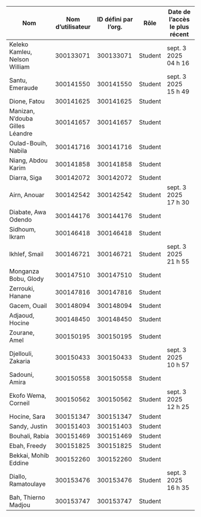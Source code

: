 | Nom | Nom d’utilisateur| ID défini par l’org.| Rôle| Date de l’accès le plus récent|
|-|-|-|-|-|
| Keleko Kamleu, Nelson William|300133071|300133071|Student|sept. 3 2025 04 h 16
| Santu, Emeraude|300141550|300141550|Student|sept. 3 2025 15 h 49
| Dione, Fatou|300141625|300141625|Student|     
| Manizan, N’douba Gilles Léandre|300141657|300141657|Student|  
| Oulad-Bouih, Nabila|300141716|300141716|Student|
| Niang, Abdou Karim|300141858|300141858|Student|
| Diarra, Siga|300142072|300142072|Student|     
| Airn, Anouar|300142542|300142542|Student|sept. 3 2025 17 h 30
| Diabate, Awa Odendo|300144176|300144176|Student|
| Sidhoum, Ikram|300146418|300146418|Student|   
| Ikhlef, Smail|300146721|300146721|Student|sept. 3 2025 21 h 55
| Monganza Bobu, Glody|300147510|300147510|Student|     
| Zerrouki, Hanane|300147816|300147816|Student|
| Gacem, Ouail|300148094|300148094|Student|     
| Adjaoud, Hocine|300148450|300148450|Student|  
| Zourane, Amel|300150195|300150195|Student|    
| Djellouli, Zakaria|300150433|300150433|Student|sept. 3 2025 10 h 57
| Sadouni, Amira|300150558|300150558|Student|   
| Ekofo Wema, Corneil|300150562|300150562|Student|sept. 3 2025 12 h 25
| Hocine, Sara|300151347|300151347|Student|     
| Sandy, Justin|300151403|300151403|Student|    
| Bouhali, Rabia|300151469|300151469|Student|   
| Ebah, Freedy|300151825|300151825|Student|     
| Bekkai, Mohib Eddine|300152260|300152260|Student|     
| Diallo, Ramatoulaye|300153476|300153476|Student|sept. 3 2025 16 h 35
| Bah, Thierno Madjou|300153747|300153747|Student|
